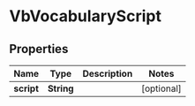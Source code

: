 
# VbVocabularyScript

## Properties
Name | Type | Description | Notes
------------ | ------------- | ------------- | -------------
**script** | **String** |  |  [optional]



